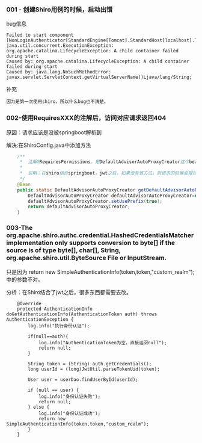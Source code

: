 
### 001 - 创建Shiro用例的时候，启动出错

bug信息
```text
Failed to start component [NonLoginAuthenticator[StandardEngine[Tomcat].StandardHost[localhost].TomcatEmbeddedContext[]]]
java.util.concurrent.ExecutionException: org.apache.catalina.LifecycleException: A child container failed during start
Caused by: org.apache.catalina.LifecycleException: A child container failed during start
Caused by: java.lang.NoSuchMethodError: javax.servlet.ServletContext.getVirtualServerName()Ljava/lang/String;
``` 

补充
```text
因为是第一次使用shiro，所以什么bug也不清楚。
```


### 002-使用RequiresXXX的注解后，访问对应请求返回404

原因：请求应该是没被springboot解析到

解决:在ShiroConfig.java中添加方法
```java
    /**
     *  注解@RequiresPermissions，是DefaultAdvisorAutoProxyCreator这个bean设置之后才会生效的，所以在这个地方设置true。
     *
     *  说明：在shiro结合springboot，jwt之后，如果没有该方法，则请求的时候会报错404
     */
    @Bean
    public static DefaultAdvisorAutoProxyCreator getDefaultAdvisorAutoProxyCreator(){
        DefaultAdvisorAutoProxyCreator defaultAdvisorAutoProxyCreator=new DefaultAdvisorAutoProxyCreator();
        defaultAdvisorAutoProxyCreator.setUsePrefix(true);
        return defaultAdvisorAutoProxyCreator;
    }
```

### 003-The org.apache.shiro.authc.credential.HashedCredentialsMatcher implementation only supports conversion to byte[] if the source is of type byte[], char[], String, org.apache.shiro.util.ByteSource File or InputStream.

只是因为 return new SimpleAuthenticationInfo(token,token,"custom_realm");中的参数不对。

分析：在Shiro结合了jwt之后，很多东西都需要去改。

```jshelllanguage
    @Override
    protected AuthenticationInfo doGetAuthenticationInfo(AuthenticationToken auth) throws AuthenticationException {
        log.info("执行身份认证");

        if(null==auth){
            log.info("AuthenticationToken为空，直接返回null");
            return null;
        }

        String token = (String) auth.getCredentials();
        long userId = (long)JwtUtil.parseTokenUid(token);

        User user = userDao.findUserById(userId);

        if (null == user) {
            log.info("身份认证失败");
            return null;
        } else {
            log.info("身份认证成功");
            return new SimpleAuthenticationInfo(token,token,"custom_realm");
        }
    }
```















